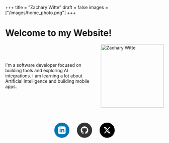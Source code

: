 +++
title = "Zachary Witte"
draft = false
images = ["/images/home_photo.png"]
+++



# Welcome to my Website!

<div style="display: flex; align-items: center; gap: 2rem; max-width: 1200px;">
  <p style="flex: 1; margin: 0;">
    I'm a software developer focused on building tools and exploring AI integrations.
    I am learning a lot about Artificial Intelligence and building mobile apps.
  </p>
  <img src="/images/home_photo.png" alt="Zachary Witte"
       style="width: 200px; height: auto; flex-shrink: 0;" />
</div>

<div style="display: flex; justify-content: center; align-items: center; gap: 1.5rem; margin-top: 3rem;">
  <a href="https://www.linkedin.com/in/zacharywitte2025/" target="_blank" rel="noopener noreferrer"
     style="display: inline-flex; align-items: center; justify-content: center; width: 48px; height: 48px; border-radius: 50%; background-color: #0077b5; color: white; text-decoration: none; transition: opacity 0.3s;"
     onmouseover="this.style.opacity='0.8'" onmouseout="this.style.opacity='1'">
    <svg xmlns="http://www.w3.org/2000/svg" width="24" height="24" viewBox="0 0 24 24" fill="currentColor">
      <path d="M19 0h-14c-2.761 0-5 2.239-5 5v14c0 2.761 2.239 5 5 5h14c2.762 0 5-2.239 5-5v-14c0-2.761-2.238-5-5-5zm-11 19h-3v-11h3v11zm-1.5-12.268c-.966 0-1.75-.79-1.75-1.764s.784-1.764 1.75-1.764 1.75.79 1.75 1.764-.783 1.764-1.75 1.764zm13.5 12.268h-3v-5.604c0-3.368-4-3.113-4 0v5.604h-3v-11h3v1.765c1.396-2.586 7-2.777 7 2.476v6.759z"/>
    </svg>
  </a>
  <a href="https://github.com/Zachwitte21" target="_blank" rel="noopener noreferrer"
     style="display: inline-flex; align-items: center; justify-content: center; width: 48px; height: 48px; border-radius: 50%; background-color: #333; color: white; text-decoration: none; transition: opacity 0.3s;"
     onmouseover="this.style.opacity='0.8'" onmouseout="this.style.opacity='1'">
    <svg xmlns="http://www.w3.org/2000/svg" width="24" height="24" viewBox="0 0 24 24" fill="currentColor">
      <path d="M12 0c-6.626 0-12 5.373-12 12 0 5.302 3.438 9.8 8.207 11.387.599.111.793-.261.793-.577v-2.234c-3.338.726-4.033-1.416-4.033-1.416-.546-1.387-1.333-1.756-1.333-1.756-1.089-.745.083-.729.083-.729 1.205.084 1.839 1.237 1.839 1.237 1.07 1.834 2.807 1.304 3.492.997.107-.775.418-1.305.762-1.604-2.665-.305-5.467-1.334-5.467-5.931 0-1.311.469-2.381 1.236-3.221-.124-.303-.535-1.524.117-3.176 0 0 1.008-.322 3.301 1.23.957-.266 1.983-.399 3.003-.404 1.02.005 2.047.138 3.006.404 2.291-1.552 3.297-1.23 3.297-1.23.653 1.653.242 2.874.118 3.176.77.84 1.235 1.911 1.235 3.221 0 4.609-2.807 5.624-5.479 5.921.43.372.823 1.102.823 2.222v3.293c0 .319.192.694.801.576 4.765-1.589 8.199-6.086 8.199-11.386 0-6.627-5.373-12-12-12z"/>
    </svg>
  </a>
  <a href="https://x.com/zachary_witte" target="_blank" rel="noopener noreferrer"
     style="display: inline-flex; align-items: center; justify-content: center; width: 48px; height: 48px; border-radius: 50%; background-color: #000; color: white; text-decoration: none; transition: opacity 0.3s;"
     onmouseover="this.style.opacity='0.8'" onmouseout="this.style.opacity='1'">
    <svg xmlns="http://www.w3.org/2000/svg" width="24" height="24" viewBox="0 0 24 24" fill="currentColor">
      <path d="M18.244 2.25h3.308l-7.227 8.26 8.502 11.24H16.17l-5.214-6.817L4.99 21.75H1.68l7.73-8.835L1.254 2.25H8.08l4.713 6.231zm-1.161 17.52h1.833L7.084 4.126H5.117z"/>
    </svg>
  </a>
</div>